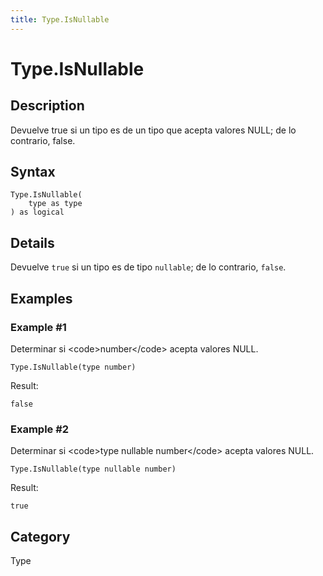 ```yaml
---
title: Type.IsNullable
---
```


# Type.IsNullable


## Description

Devuelve true si un tipo es de un tipo que acepta valores NULL; de lo contrario, false.


## Syntax

```powerquery
Type.IsNullable(
    type as type
) as logical
```


## Details

Devuelve <code>true</code> si un tipo es de tipo <code>nullable</code>; de lo contrario, <code>false</code>.


## Examples

### Example #1 
Determinar si &lt;code&gt;number&lt;/code&gt; acepta valores NULL.
```powerquery
Type.IsNullable(type number)
```

Result: 
```powerquery
false
```


### Example #2 
Determinar si &lt;code&gt;type nullable number&lt;/code&gt; acepta valores NULL.
```powerquery
Type.IsNullable(type nullable number)
```

Result: 
```powerquery
true
```




## Category
Type
